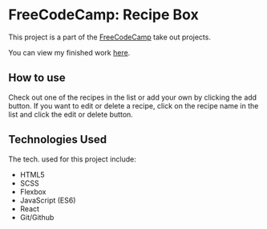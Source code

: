 # FreeCodeCamp: Recipe Box

  This project is a part of the [FreeCodeCamp](https://www.freecodecamp.com) take out projects.

  You can view my finished work [here](https://fcc--recipe-box.herokuapp.com/).

## How to use

Check out one of the recipes in the list or add your own by clicking the add button.
If you want to edit or delete a recipe, click on the recipe name in the list and click the edit or delete button.

## Technologies Used

  The tech. used for this project include:

  - HTML5
  - SCSS
  - Flexbox
  - JavaScript (ES6)
  - React
  - Git/Github
  

